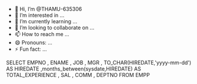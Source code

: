 - 👋 Hi, I’m @THAMU-635306
- 👀 I’m interested in ...
- 🌱 I’m currently learning ...
- 💞️ I’m looking to collaborate on ...
- 📫 How to reach me ...
- 😄 Pronouns: ...
- ⚡ Fun fact: ...

<!---
THAMU-635306/THAMU-635306 is a ✨ special ✨ repository because its `README.md` (this file) appears on your GitHub profile.
You can click the Preview link to take a look at your changes.
--->
SELECT EMPNO
, ENAME
, JOB
, MGR
, TO_CHAR(HIREDATE,'yyyy-mm-dd') AS HIREDATE 
,months_between(sysdate,HIREDATE) AS TOTAL_EXPERIENCE
, SAL
, COMM
, DEPTNO
FROM EMPP
